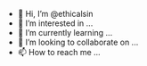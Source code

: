 - 👋 Hi, I’m @ethicalsin
- 👀 I’m interested in ...
- 🌱 I’m currently learning ...
- 💞️ I’m looking to collaborate on ...
- 📫 How to reach me ...

<!---
ethicalsin/ethicalsin is a ✨ special ✨ repository because its `README.md` (this file) appears on your GitHub profile.
You can click the Preview link to take a look at your changes.
--->

